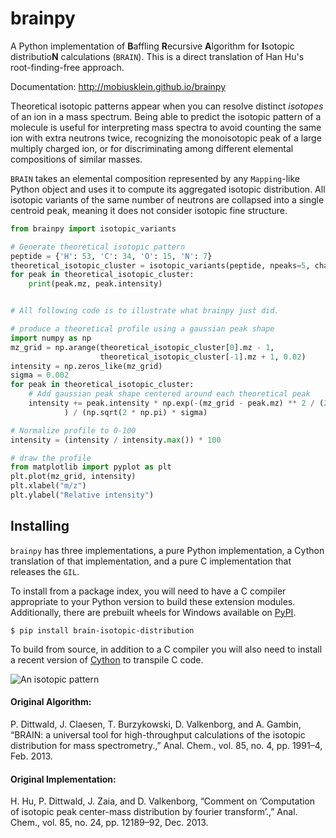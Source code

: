 # brainpy
A Python implementation of **B**affling **R**ecursive **A**lgorithm for **I**sotopic distributio**N** calculations (`BRAIN`).
This is a direct translation of Han Hu's root-finding-free approach.

Documentation: http://mobiusklein.github.io/brainpy

Theoretical isotopic patterns appear when you can resolve distinct *isotopes* of an ion in a
mass spectrum. Being able to predict the isotopic pattern of a molecule is useful for interpreting
mass spectra to avoid counting the same ion with extra neutrons twice, recognizing the monoisotopic
peak of a large multiply charged ion, or for discriminating among different elemental compositions
of similar masses.

`BRAIN` takes an elemental composition represented by any `Mapping`-like Python object
and uses it to compute its aggregated isotopic distribution. All isotopic variants of the same
number of neutrons are collapsed into a single centroid peak, meaning it does not consider
isotopic fine structure.

```python
from brainpy import isotopic_variants

# Generate theoretical isotopic pattern
peptide = {'H': 53, 'C': 34, 'O': 15, 'N': 7}
theoretical_isotopic_cluster = isotopic_variants(peptide, npeaks=5, charge=1)
for peak in theoretical_isotopic_cluster:
    print(peak.mz, peak.intensity)


# All following code is to illustrate what brainpy just did.

# produce a theoretical profile using a gaussian peak shape
import numpy as np
mz_grid = np.arange(theoretical_isotopic_cluster[0].mz - 1,
                    theoretical_isotopic_cluster[-1].mz + 1, 0.02)
intensity = np.zeros_like(mz_grid)
sigma = 0.002
for peak in theoretical_isotopic_cluster:
    # Add gaussian peak shape centered around each theoretical peak
    intensity += peak.intensity * np.exp(-(mz_grid - peak.mz) ** 2 / (2 * sigma)
            ) / (np.sqrt(2 * np.pi) * sigma)

# Normalize profile to 0-100
intensity = (intensity / intensity.max()) * 100

# draw the profile
from matplotlib import pyplot as plt
plt.plot(mz_grid, intensity)
plt.xlabel("m/z")
plt.ylabel("Relative intensity")
```

## Installing
`brainpy` has three implementations, a pure Python implementation, a Cython translation
of that implementation, and a pure C implementation that releases the `GIL`.

To install from a package index, you will need to have a C compiler appropriate to your Python
version to build these extension modules. Additionally, there are prebuilt wheels for Windows
available on [PyPI](https://pypi.org/project/brain-isotopic-distribution/).

`$ pip install brain-isotopic-distribution`

To build from source, in addition to a C compiler you will also need to install a recent version
of [Cython](https://pypi.org/project/Cython/) to transpile C code.


![An isotopic pattern](https://raw.githubusercontent.com/mobiusklein/brainpy/master/isodist.png)


#### Original Algorithm:
P. Dittwald, J. Claesen, T. Burzykowski, D. Valkenborg, and A. Gambin, “BRAIN: a universal tool for high-throughput calculations of the isotopic distribution for mass spectrometry.,” Anal. Chem., vol. 85, no. 4, pp. 1991–4, Feb. 2013.

#### Original Implementation:
H. Hu, P. Dittwald, J. Zaia, and D. Valkenborg, “Comment on ‘Computation of isotopic peak center-mass distribution by fourier transform’.,” Anal. Chem., vol. 85, no. 24, pp. 12189–92, Dec. 2013.
